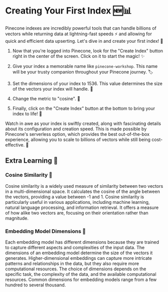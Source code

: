 # Creating Your First Index 🆕📊

Pinecone indexes are incredibly powerful tools that can handle billions of vectors while returning data at lightning-fast speeds ⚡ and allowing for quick and efficient data upserting. Let's dive in and create your first index! 🌟

1. Now that you're logged into Pinecone, look for the "Create Index" button right in the center of the screen. Click on it to start the magic! ✨

2. Give your index a memorable name like `pinecone-workshop`. This name will be your trusty companion throughout your Pinecone journey. 🏷️

3. Set the dimensions of your index to 1536. This value determines the size of the vectors your index will handle. 📏

4. Change the metric to "cosine".  📐

5. Finally, click on the "Create Index" button at the bottom to bring your index to life! 🎉

Watch in awe as your index is swiftly created, along with fascinating details about its configuration and creation speed. This is made possible by Pinecone's serverless option, which provides the best out-of-the-box experience, allowing you to scale to billions of vectors while still being cost-effective. 💸

## Extra Learning 🧠

### Cosine Similarity 📐

Cosine similarity is a widely used measure of similarity between two vectors in a multi-dimensional space. It calculates the cosine of the angle between the vectors, providing a value between -1 and 1. Cosine similarity is particularly useful in various applications, including machine learning, natural language processing, and information retrieval. It offers a measure of how alike two vectors are, focusing on their orientation rather than magnitude.

### Embedding Model Dimensions 📏

Each embedding model has different dimensions because they are trained to capture different aspects and complexities of the input data. The dimensions of an embedding model determine the size of the vectors it generates. Higher-dimensional embeddings can capture more intricate patterns and relationships in the data, but they also require more computational resources. The choice of dimensions depends on the specific task, the complexity of the data, and the available computational resources. Common dimensions for embedding models range from a few hundred to several thousand.
